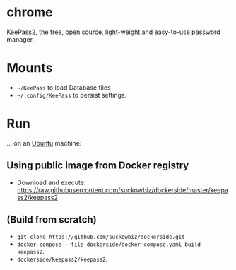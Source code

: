 # chrome
KeePass2, the free, open source, light-weight and easy-to-use password manager.

# Mounts
- `~/KeePass` to load Database files
- `~/.config/KeePass` to persist settings.

# Run
...  on an [Ubuntu](http://www.ubuntu.com/download/desktop) machine:

## Using public image from Docker registry
- Download and execute: https://raw.githubusercontent.com/suckowbiz/dockerside/master/keepass2/keepass2

## (Build from scratch) 
- `git clone https://github.com/suckowbiz/dockerside.git`
- `docker-compose --file dockerside/docker-compose.yaml build keepass2`.
- `dockerside/keepass2/keepass2`.